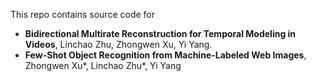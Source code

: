 This repo contains source code for 
  - **Bidirectional Multirate Reconstruction for Temporal Modeling in Videos**, Linchao Zhu, Zhongwen Xu, Yi Yang.
  - **Few-Shot Object Recognition from Machine-Labeled Web Images**, Zhongwen Xu\*, Linchao Zhu\*, Yi Yang
